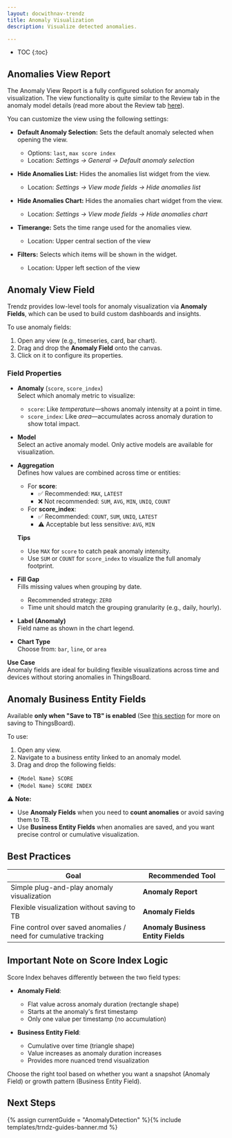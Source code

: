 ```yaml
---
layout: docwithnav-trendz
title: Anomaly Visualization
description: Visualize detected anomalies.

---
```


* TOC
{:toc}

## Anomalies View Report

The Anomaly View Report is a fully configured solution for anomaly visualization. The view functionality is quite 
similar to the Review tab in the anomaly model details (read more about the Review tab [here](/docs/trendz/anomaly/overview#review-tab)).

You can customize the view using the following settings:
- **Default Anomaly Selection:** Sets the default anomaly selected when opening the view.
  - Options: `last`, `max score index`
  - Location: *Settings → General → Default anomaly selection*

- **Hide Anomalies List:** Hides the anomalies list widget from the view.
  - Location: *Settings → View mode fields → Hide anomalies list*

- **Hide Anomalies Chart:** Hides the anomalies chart widget from the view.
  - Location: *Settings → View mode fields → Hide anomalies chart*

- **Timerange:** Sets the time range used for the anomalies view.
  - Location: Upper central section of the view

- **Filters:** Selects which items will be shown in the widget.
  - Location: Upper left section of the view

## Anomaly View Field

Trendz provides low-level tools for anomaly visualization via **Anomaly Fields**, which can be used to build custom dashboards and insights.

To use anomaly fields:

1. Open any view (e.g., timeseries, card, bar chart).
2. Drag and drop the **Anomaly Field** onto the canvas.
3. Click on it to configure its properties.

### Field Properties

- **Anomaly** (`score`, `score_index`)  
  Select which anomaly metric to visualize:
  - `score`: Like *temperature*—shows anomaly intensity at a point in time.
  - `score_index`: Like *area*—accumulates across anomaly duration to show total impact.

- **Model**  
  Select an active anomaly model. Only active models are available for visualization.

- **Aggregation**  
  Defines how values are combined across time or entities:
  - For **score**:
    - ✅ Recommended: `MAX`, `LATEST`
    - ❌ Not recommended: `SUM`, `AVG`, `MIN`, `UNIQ`, `COUNT`
  - For **score_index**:
    - ✅ Recommended: `COUNT`, `SUM`, `UNIQ`, `LATEST`
    - ⚠️ Acceptable but less sensitive: `AVG`, `MIN`

  **Tips**
  - Use `MAX` for `score` to catch peak anomaly intensity.
  - Use `SUM` or `COUNT` for `score_index` to visualize the full anomaly footprint.

- **Fill Gap**  
  Fills missing values when grouping by date.
  - Recommended strategy: `ZERO`
  - Time unit should match the grouping granularity (e.g., daily, hourly).

- **Label (Anomaly)**  
  Field name as shown in the chart legend.

- **Chart Type**  
  Choose from: `bar`, `line`, or `area`

**Use Case**  
Anomaly fields are ideal for building flexible visualizations across time and devices without storing anomalies in ThingsBoard.

## Anomaly Business Entity Fields

Available **only when "Save to TB" is enabled** (See [this section](/docs/trendz/anomaly/save-to-tb.md) for more on saving to ThingsBoard).

To use:
1. Open any view.
2. Navigate to a business entity linked to an anomaly model.
3. Drag and drop the following fields:
  - `{Model Name} SCORE`
  - `{Model Name} SCORE INDEX`

⚠️ **Note:**
- Use **Anomaly Fields** when you need to **count anomalies** or avoid saving them to TB.
- Use **Business Entity Fields** when anomalies are saved, and you want precise control or cumulative visualization.


## Best Practices

| Goal | Recommended Tool |
|------|------------------|
| Simple plug-and-play anomaly visualization | **Anomaly Report** |
| Flexible visualization without saving to TB | **Anomaly Fields** |
| Fine control over saved anomalies / need for cumulative tracking | **Anomaly Business Entity Fields** |

## Important Note on Score Index Logic

Score Index behaves differently between the two field types:

- **Anomaly Field**:
  - Flat value across anomaly duration (rectangle shape)
  - Starts at the anomaly's first timestamp
  - Only one value per timestamp (no accumulation)

- **Business Entity Field**:
  - Cumulative over time (triangle shape)
  - Value increases as anomaly duration increases
  - Provides more nuanced trend visualization

Choose the right tool based on whether you want a snapshot (Anomaly Field) or growth pattern (Business Entity Field).

## Next Steps

{% assign currentGuide = "AnomalyDetection" %}{% include templates/trndz-guides-banner.md %}
